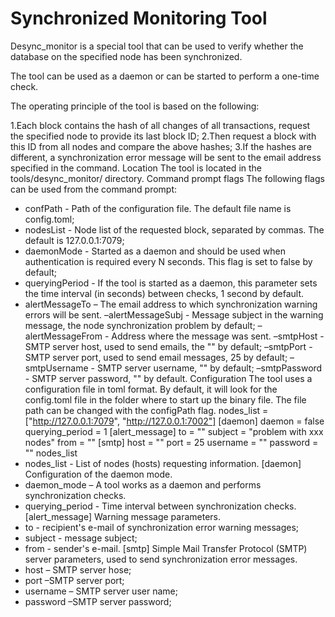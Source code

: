# Synchronized Monitoring Tool

Desync_monitor is a special tool that can be used to verify whether the database on the specified node has been synchronized.

The tool can be used as a daemon or can be started to perform a one-time check.

The operating principle of the tool is based on the following:

1.Each block contains the hash of all changes of all transactions, request the specified node to provide its last block ID;
2.Then request a block with this ID from all nodes and compare the above hashes;
3.If the hashes are different, a synchronization error message will be sent to the email address specified in the command.
Location
The tool is located in the tools/desync_monitor/ directory.
Command prompt flags
The following flags can be used from the command prompt:
* confPath - Path of the configuration file. The default file name is config.toml;
* nodesList - Node list of the requested block, separated by commas. The default is 127.0.0.1:7079;
* daemonMode - Started as a daemon and should be used when authentication is required every N seconds. This flag is set to false by default;
* queryingPeriod - If the tool is started as a daemon, this parameter sets the time interval (in seconds) between checks, 1 second by default.
* alertMessageTo – The email address to which synchronization warning errors will be sent.
–alertMessageSubj - Message subject in the warning message, the node synchronization problem by default;
–alertMessageFrom - Address where the message was sent.
–smtpHost - SMTP server host, used to send emails, the "" by default;
–smtpPort - SMTP server port, used to send email messages, 25 by default;
–smtpUsername - SMTP server username, "" by default;
–smtpPassword - SMTP server password, "" by default.
Configuration
The tool uses a configuration file in toml format.
By default, it will look for the config.toml file in the folder where to start up the binary file.
The file path can be changed with the configPath flag.
nodes_list \= ["http://127.0.0.1:7079", "http://127.0.0.1:7002"]
[daemon]
daemon \= false
querying_period \= 1
[alert_message]
to \= ""
subject \= "problem with xxx nodes"
from \= ""
[smtp]
host \= ""
port \= 25
username \= ""
password \= ""
nodes_list
* nodes_list - List of nodes (hosts) requesting information.
[daemon]
Configuration of the daemon mode.
* daemon_mode – A tool works as a daemon and performs synchronization checks.
* querying_period - Time interval between synchronization checks.
[alert_message]
Warning message parameters.
* to - recipient's e-mail of synchronization error warning messages;
* subject - message subject;
* from - sender's e-mail.
[smtp]
Simple Mail Transfer Protocol (SMTP) server parameters, used to send synchronization error messages.
* host – SMTP server hose;
* port –SMTP server port; 
* username – SMTP server user name; 
* password –SMTP server password; 